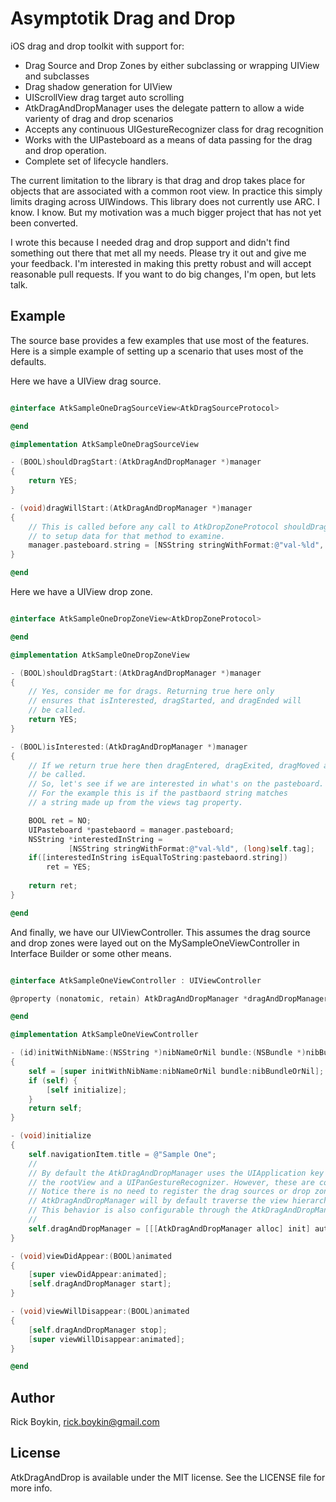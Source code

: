 Asymptotik Drag and Drop
=================

iOS drag and drop toolkit with support for:

* Drag Source and Drop Zones by either subclassing or wrapping UIView and subclasses
* Drag shadow generation for UIView
* UIScrollView drag target auto scrolling  
* AtkDragAndDropManager uses the delegate pattern to allow a wide varienty of drag and drop scenarios
* Accepts any continuous UIGestureRecognizer class for drag recognition
* Works with the UIPasteboard as a means of data passing for the drag and drop operation.
* Complete set of lifecycle handlers.

The current limitation to the library is that drag and drop takes place for objects that are associated with a common root view. In practice this simply limits draging across UIWindows. This library does not currently use ARC. I know. I know. But my motivation was a much bigger project that has not yet been converted.

I wrote this because I needed drag and drop support and didn't find something out there that met all my needs. Please try it out and give me your feedback. I'm interested in making this pretty robust and will accept reasonable pull requests. If you want to do big changes, I'm open, but lets talk.

Example
--------

The source base provides a few examples that use most of the features. Here is a simple example of setting up a scenario that uses most of the defaults.

Here we have a UIView drag source.

```objective-c

@interface AtkSampleOneDragSourceView<AtkDragSourceProtocol>

@end

@implementation AtkSampleOneDragSourceView

- (BOOL)shouldDragStart:(AtkDragAndDropManager *)manager
{
    return YES;
}

- (void)dragWillStart:(AtkDragAndDropManager *)manager
{
    // This is called before any call to AtkDropZoneProtocol shouldDragStart. It's a good place
    // to setup data for that method to examine.
    manager.pasteboard.string = [NSString stringWithFormat:@"val-%ld", (long)self.tag];
}

@end

```

Here we have a UIView drop zone.

```objective-c

@interface AtkSampleOneDropZoneView<AtkDropZoneProtocol>

@end

@implementation AtkSampleOneDropZoneView

- (BOOL)shouldDragStart:(AtkDragAndDropManager *)manager
{
    // Yes, consider me for drags. Returning true here only
    // ensures that isInterested, dragStarted, and dragEnded will
    // be called. 
    return YES;
}

- (BOOL)isInterested:(AtkDragAndDropManager *)manager
{
    // If we return true here then dragEntered, dragExited, dragMoved and dragDropped can
    // be called.
    // So, let's see if we are interested in what's on the pasteboard.
    // For the example this is if the pastbaord string matches
    // a string made up from the views tag property.

    BOOL ret = NO;
    UIPasteboard *pastebaord = manager.pasteboard;
    NSString *interestedInString = 
    	     [NSString stringWithFormat:@"val-%ld", (long)self.tag];
    if([interestedInString isEqualToString:pastebaord.string])
        ret = YES;
    
    return ret;
}

@end

```

And finally, we have our UIViewController. This assumes the drag source and drop zones were layed out on the MySampleOneViewController in Interface Builder or some other means. 

```objective-c

@interface AtkSampleOneViewController : UIViewController

@property (nonatomic, retain) AtkDragAndDropManager *dragAndDropManager;

@end

@implementation AtkSampleOneViewController

- (id)initWithNibName:(NSString *)nibNameOrNil bundle:(NSBundle *)nibBundleOrNil
{
    self = [super initWithNibName:nibNameOrNil bundle:nibBundleOrNil];
    if (self) {
        [self initialize];
    }
    return self;
}

- (void)initialize
{
    self.navigationItem.title = @"Sample One";
    //
    // By default the AtkDragAndDropManager uses the UIApplication key windows as 
    // the rootView and a UIPanGestureRecognizer. However, these are configurable.
    // Notice there is no need to register the drag sources or drop zones. The
    // AtkDragAndDropManager will by default traverse the view hierarch and find them. 
    // This behavior is also configurable through the AtkDragAndDropManager delegate.
    //
    self.dragAndDropManager = [[[AtkDragAndDropManager alloc] init] autorelease];
}

- (void)viewDidAppear:(BOOL)animated
{
    [super viewDidAppear:animated];
    [self.dragAndDropManager start];
}

- (void)viewWillDisappear:(BOOL)animated
{
    [self.dragAndDropManager stop];
    [super viewWillDisappear:animated];
}

@end

```

<!---
[![Version](http://cocoapod-badges.herokuapp.com/v/AtkDragAndDrop/badge.png)](http://cocoadocs.org/docsets/AtkDragAndDrop)
[![Platform](http://cocoapod-badges.herokuapp.com/p/AtkDragAndDrop/badge.png)](http://cocoadocs.org/docsets/AtkDragAndDrop)

## Usage

To run the example project; clone the repo, and run `pod install` from the Project directory first.

## Requirements

## Installation

AtkDragAndDrop is available through [CocoaPods](http://cocoapods.org), to install
it simply add the following line to your Podfile:

    pod "AtkDragAndDrop"

-->

## Author

Rick Boykin, rick.boykin@gmail.com

## License

AtkDragAndDrop is available under the MIT license. See the LICENSE file for more info.


